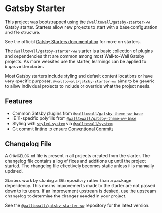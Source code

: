 # Gatsby Starter

This project was bootstrapped using the
[`@walltowall/gatsby-starter-ww`][gatsby-starter-ww] Gatsby starter. Starters
allow new projects to start with a base configuration and file structure.

See the official [Gatsby Starters documentation][gatsby-starters] for more on
starters.

The `@walltowall/gatsby-starter-ww` starter is a basic collection of plugins
and dependencies that are common among most Wall-to-Wall Gatsby projects. As
more websites use the starter, learnings can be applied to improve the starter.

Most Gatsby starters include styling and default content locations or have very
specific purposes. `@walltowall/gatsby-starter-ww` aims to be generic to allow
individual projects to include or override what the project needs.

## Features

- Common Gatsby plugins from
  [`@walltowall/gatsby-theme-ww-base`][gatsby-theme-ww-base]
- IE 11-specific polyfills from
  [`@walltowall/gatsby-theme-ww-base`][gatsby-theme-ww-base]
- Styling with [`styled-system`][styled-system] via
  [`@walltowall/system`][system]
- Git commit linting to ensure [Conventional Commits][conventional-commits]

## Changelog File

A `CHANGELOG.md` file is present in all projects created from the starter. The
changelog file contains a log of fixes and additions up until the project
started. The changelog file effectively becomes static unless it is manually
updated.

Starters work by cloning a Git repository rather than a package dependency.
This means improvements made to the starter are not passed down to its users.
If an improvement upstream is desired, use the upstream changelog to determine
the changes needed in your project.

See the [`@walltowall/gatsby-starter-ww`][gatsby-starter-ww] repository for the
latest version.

[gatsby-starters]: https://www.gatsbyjs.org/docs/starters/
[conventional-commits]: https://www.conventionalcommits.org
[styled-system]: https://github.com/jxnblk/styled-system
[system]: https://github.com/WalltoWall/gatsby-ww/tree/master/packages/system
[gatsby-theme-ww-base]: https://github.com/WalltoWall/gatsby-ww/tree/master/packages/gatsby-theme-ww-base
[gatsby-starter-ww]: https://github.com/WalltoWall/gatsby-ww/tree/master/packages/gatsby-starter-ww
